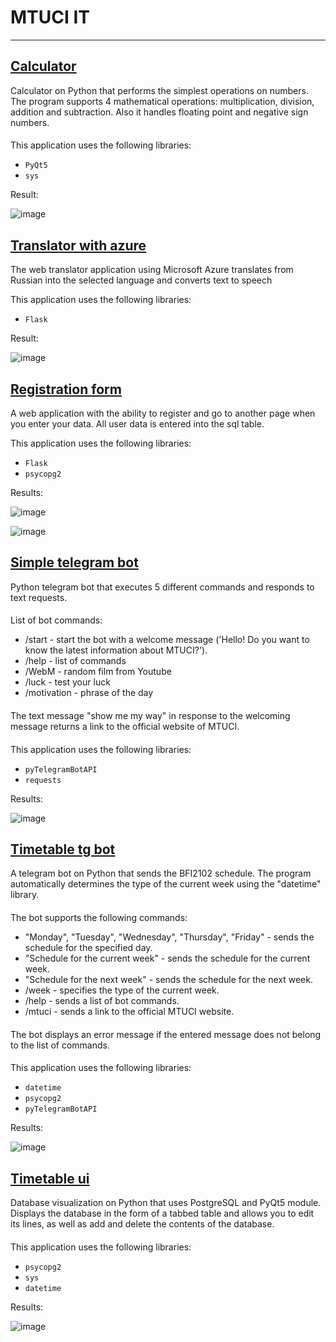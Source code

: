# MTUCI IT
___

## [Calculator](https://github.com/gunglulqueen13/MTUCI_IT/tree/main/calculator)
Calculator on Python that performs the simplest operations on numbers. The program supports 4 mathematical operations: multiplication, division, addition and subtraction. Also it handles floating point and negative sign numbers.
####
This application uses the following libraries:
- `PyQt5`
- `sys` 

Result:

![image](https://user-images.githubusercontent.com/90320404/147295532-72a89a42-ece7-4a8c-87f2-5ed7315bb19a.png)
## [Translator with azure](https://github.com/gunglulqueen13/MTUCI_IT/tree/main/translatore_with_azure1)

The web translator application using Microsoft Azure translates from Russian into the selected language and converts text to speech

This application uses the following libraries:
- `Flask`

Result:

![image](https://user-images.githubusercontent.com/90320404/147333025-ff184413-6ad5-4c74-bfc9-12365e1d3064.png)
## [Registration form](https://github.com/gunglulqueen13/MTUCI_IT/tree/main/RED_LOG)
A web application with the ability to register and go to another page when you enter your data. All user data is entered into the sql table.

This application uses the following libraries: 
- `Flask`
- `psycopg2`

Results:

![image](https://user-images.githubusercontent.com/90320404/147295399-f2e3ccc2-19d8-440f-829c-d4926a6ee065.png)

![image](https://user-images.githubusercontent.com/90320404/147295412-a7953b84-d12f-466b-9100-167d0e435008.png)
## [Simple telegram bot](https://github.com/gunglulqueen13/MTUCI_IT/tree/main/Simple-bot)
Python telegram bot that executes 5 different commands and responds to text requests.
####
List of bot commands:
- /start - start the bot with a welcome message ('Hello! Do you want to know the latest information about MTUCI?').
- /help - list of commands
- /WebM - random film from Youtube
- /luck - test your luck
- /motivation - phrase of the day
####
The text message "show me my way" in response to the welcoming message returns a link to the official website of MTUCI. 
####
This application uses the following libraries:
- `pyTelegramBotAPI`
- `requests`

Results:

![image](https://sun9-66.userapi.com/impg/iivj7WFpp3t0uoaCSSGyvu7WWGf8vaVoVce9Tw/Zl-mpiLOTjs.jpg?size=1685x940&quality=96&sign=658c853f064ad8cf72cfcb9586dbf39e&type=album)
## [Timetable tg bot](https://github.com/gunglulqueen13/MTUCI_IT/tree/main/timetable_bot)
A telegram bot on Python that sends the BFI2102 schedule. The program automatically determines the type of the current week using the "datetime" library.
####
The bot supports the following commands:
- "Monday", "Tuesday", "Wednesday", "Thursday", "Friday" - sends the schedule for the specified day.
- "Schedule for the current week" - sends the schedule for the current week.
- "Schedule for the next week" - sends the schedule for the next week.
- /week - specifies the type of the current week.
- /help - sends a list of bot commands.
- /mtuci - sends a link to the official MTUCI website.
####
The bot displays an error message if the entered message does not belong to the list of commands. 
####
This application uses the following libraries:
- `datetime`
- `psycopg2`
- `pyTelegramBotAPI`

Results:

![image](https://sun9-15.userapi.com/impg/jGBI6hy78Ia9K1GTFTu3mS2SrBH3sCoaF0x2LA/6q7-ixZdtD8.jpg?size=1680x942&quality=96&sign=e64e2751eed6ace7b0dc80c58104e06f&type=album)

## [Timetable ui](https://github.com/gunglulqueen13/MTUCI_IT/tree/main/UI)
Database visualization on Python that uses PostgreSQL and PyQt5 module. Displays the database in the form of a tabbed table and allows you to edit its lines, as well as add and delete the contents of the database. 
####
This application uses the following libraries:
- `psycopg2`
- `sys`
- `datetime`

Results:

![image](https://user-images.githubusercontent.com/90320429/147650889-8dba7e0f-264c-4aba-b0f8-dcf8989f9bb1.png)


